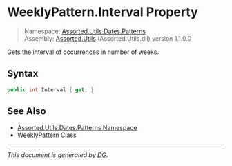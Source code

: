﻿# WeeklyPattern.Interval Property

> Namespace: [Assorted.Utils.Dates.Patterns](index.md#assortedutilsdatespatterns-namespace)\
> Assembly: [Assorted.Utils](index.md) (Assorted.Utils.dll) version 1.1.0.0

Gets the interval of occurrences in number of weeks.

## Syntax

```csharp
public int Interval { get; }
```

## See Also

- [Assorted.Utils.Dates.Patterns Namespace](index.md#assortedutilsdatespatterns-namespace)
- [WeeklyPattern Class](Assorted.Utils.Dates.Patterns.WeeklyPattern.md)

---

_This document is generated by [DG](https://github.com/Khojasteh/dg)._
